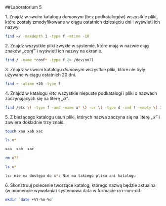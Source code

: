 ##Laboratorium 5


1\. Znajdź w swoim katalogu *domowym* (bez podkatalogów) wszystkie pliki, które zostały zmodyfikowane w ciągu 
ostatnich dziesięciu dni i wyświetl ich nazwy.
```sh
find ~/ -maxdepth 1 -type f -mtime -10
```

2\. Znajdź wszystkie pliki zwykłe w systemie, które mają w nazwie ciąg znaków *„conf”* i wyświetl ich nazwy na ekranie.
```sh
find / -name *conf* -type f 2> /dev/null
```
3\. Znajdź w swoim katalogu *domowym* wszystkie pliki, które nie były używane w ciągu ostatnich 20 dni.
```sh
find ~ -atime +20 -type f
```
4\. Znajdź w katalogu */etc* wszystkie niepuste podkatalogi i pliki o nazwach zaczynających się na literę *„a”*.
```sh
find /etc \( -type f -and -name a* \) -or \( -type d -and ! -empty \) 2> /dev/null
```
5\. Z bieżącego katalogu usuń pliki, których nazwa zaczyna się na literę *„x”* i zawiera dokładnie trzy znaki.
```sh
touch xaa xab xac

ls x*

xaa  xab  xac

rm x??

ls x*

ls: nie ma dostępu do x*: Nie ma takiego pliku ani katalogu
```
6\. Skonstruuj polecenie tworzące katalog, którego nazwą będzie aktualna (w momencie wywołania) systemowa data 
w formacie rrrr-mm-dd.
```sh
mkdir `date +%Y-%m-%d`
```

